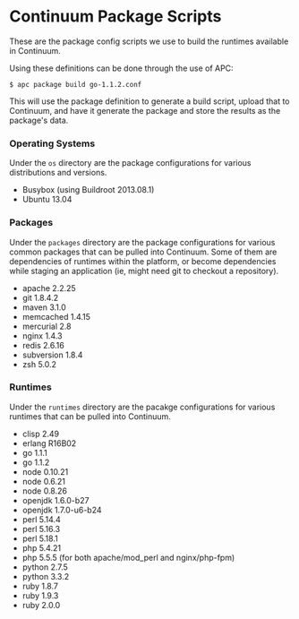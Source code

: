 # Continuum Package Scripts

These are the package config scripts we use to build the runtimes available in
Continuum.

Using these definitions can be done through the use of APC:

```console
$ apc package build go-1.1.2.conf
```

This will use the package definition to generate a build script, upload that to
Continuum, and have it generate the package and store the results as the
package's data.

### Operating Systems

Under the `os` directory are the package configurations for various
distributions and versions.

* Busybox (using Buildroot 2013.08.1)
* Ubuntu 13.04

### Packages

Under the `packages` directory are the package configurations for various common
packages that can be pulled into Continuum. Some of them are dependencies of
runtimes within the platform, or become dependencies while staging an
application (ie, might need git to checkout a repository).

* apache 2.2.25
* git 1.8.4.2
* maven 3.1.0
* memcached 1.4.15
* mercurial 2.8
* nginx 1.4.3
* redis 2.6.16
* subversion 1.8.4
* zsh 5.0.2

### Runtimes

Under the `runtimes` directory are the pacakge configurations for various
runtimes that can be pulled into Continuum.

* clisp 2.49
* erlang R16B02
* go 1.1.1
* go 1.1.2
* node 0.10.21
* node 0.6.21
* node 0.8.26
* openjdk 1.6.0-b27
* openjdk 1.7.0-u6-b24
* perl 5.14.4
* perl 5.16.3
* perl 5.18.1
* php 5.4.21
* php 5.5.5 (for both apache/mod_perl and nginx/php-fpm)
* python 2.7.5
* python 3.3.2
* ruby 1.8.7
* ruby 1.9.3
* ruby 2.0.0
